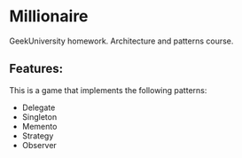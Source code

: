 # Millionaire
GeekUniversity homework. Architecture and patterns course.

Features:
---------------------
This is a game that implements the following patterns:
+ Delegate
+ Singleton
+ Memento
+ Strategy
+ Observer
